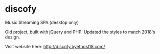 # discofy
Music Streaming SPA (desktop only)

Old project, built with jQuery and PHP.
Updated the styles to match 2018's design.

Visit website here: http://discofy.byethost18.com/
